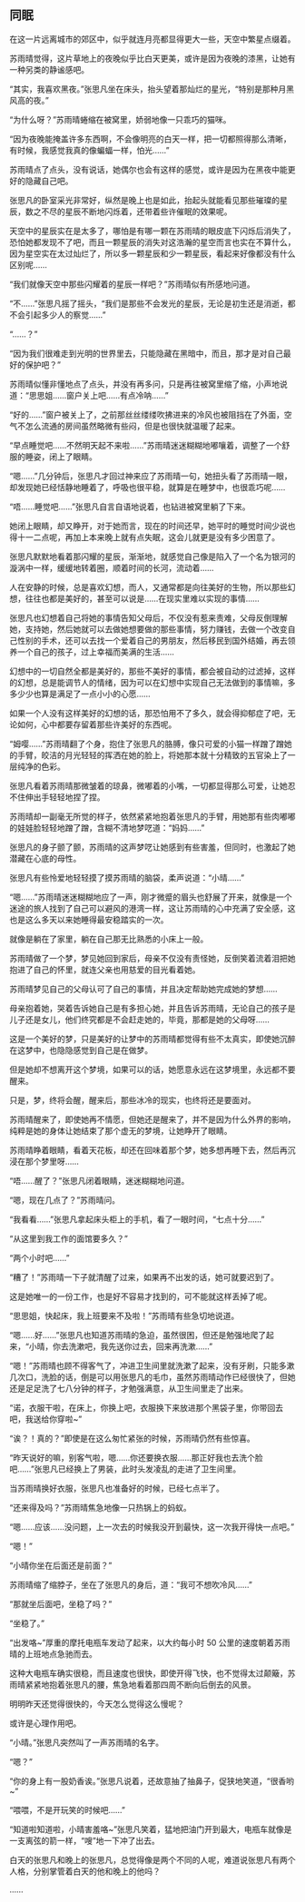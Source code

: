 ## 同眠

在这一片远离城市的郊区中，似乎就连月亮都显得更大一些，天空中繁星点缀着。

苏雨晴觉得，这片草地上的夜晚似乎比白天更美，或许是因为夜晚的漆黑，让她有一种另类的静谧感吧。

“其实，我喜欢黑夜。”张思凡坐在床头，抬头望着那灿烂的星光，“特别是那种月黑风高的夜。”

“为什么呀？”苏雨晴蜷缩在被窝里，娇弱地像一只乖巧的猫咪。

“因为夜晚能掩盖许多东西啊，不会像明亮的白天一样，把一切都照得那么清晰，有时候，我感觉我真的像蝙蝠一样，怕光……”

苏雨晴点了点头，没有说话，她偶尔也会有这样的感觉，或许是因为在黑夜中能更好的隐藏自己吧。

张思凡的卧室采光非常好，纵然是晚上也是如此，抬起头就能看见那些璀璨的星辰，数之不尽的星辰不断地闪烁着，还带着些许催眠的效果呢。

天空中的星辰实在是太多了，哪怕是有哪一颗在苏雨晴的眼皮底下闪烁后消失了，恐怕她都发现不了吧，而且一颗星辰的消失对这浩瀚的星空而言也实在不算什么，因为星空实在太过灿烂了，所以多一颗星辰和少一颗星辰，看起来好像都没有什么区别呢……

“我们就像天空中那些闪耀着的星辰一样吧？”苏雨晴似有所感地问道。

“不……”张思凡摇了摇头，“我们是那些不会发光的星辰，无论是初生还是消逝，都不会引起多少人的察觉……”

“……？”

“因为我们很难走到光明的世界里去，只能隐藏在黑暗中，而且，那才是对自己最好的保护吧？”

苏雨晴似懂非懂地点了点头，并没有再多问，只是再往被窝里缩了缩，小声地说道：“思思姐……窗户关上吧……有点冷呐……”

“好的……”窗户被关上了，之前那丝丝缕缕吹拂进来的冷风也被阻挡在了外面，空气不怎么流通的房间虽然略微有些闷，但是也很快就温暖了起来。

“早点睡觉吧……不然明天起不来啦……”苏雨晴迷迷糊糊地嘟嚷着，调整了一个舒服的睡姿，闭上了眼睛。

“嗯……”几分钟后，张思凡才回过神来应了苏雨晴一句，她扭头看了苏雨晴一眼，却发现她已经恬静地睡着了，呼吸也很平稳，就算是在睡梦中，也很乖巧呢……

“唔……睡觉吧……”张思凡自言自语地说着，也钻进被窝里躺了下来。

她闭上眼睛，却又睁开，对于她而言，现在的时间还早，她平时的睡觉时间少说也得十一二点呢，再加上本来晚上就有点失眠，这会儿就更是没有多少困意了。

张思凡默默地看着那闪耀的星辰，渐渐地，就感觉自己像是陷入了一个名为银河的漩涡中一样，缓缓地转着圈，顺着时间的长河，流动着……

人在安静的时候，总是喜欢幻想，而人，又通常都是向往美好的生物，所以那些幻想，往往也都是美好的，甚至可以说是……在现实里难以实现的事情……

张思凡也幻想着自己将她的事情告知父母后，不仅没有惹来责难，父母反倒理解她，支持她，然后她就可以去做她想要做的那些事情，努力赚钱，去做一个改变自己性别的手术，还可以去找一个爱着自己的男朋友，然后移民到国外结婚，再去领养一个自己的孩子，过上幸福而美满的生活……

幻想中的一切自然全都是美好的，那些不美好的事情，都会被自动的过滤掉，这样的幻想，总是能调节人的情绪，因为可以在幻想中实现自己无法做到的事情嘛，多多少少也算是满足了一点小小的心愿……

如果一个人没有这样美好的幻想的话，那恐怕用不了多久，就会得抑郁症了吧，无论如何，心中都要存留着那些许美好的东西呢。

“姆嘤……”苏雨晴翻了个身，抱住了张思凡的胳膊，像只可爱的小猫一样蹭了蹭她的手臂，皎洁的月光轻轻的挥洒在她的脸上，将她那本就十分精致的五官染上了一层纯净的色彩。

张思凡看着苏雨晴那微皱着的琼鼻，微嘟着的小嘴，一切都显得那么可爱，让她忍不住伸出手轻轻地捏了捏。

苏雨晴却一副毫无所觉的样子，依然紧紧地抱着张思凡的手臂，用她那有些肉嘟嘟的娃娃脸轻轻地蹭了蹭，含糊不清地梦呓道：“妈妈……”

张思凡的身子颤了颤，苏雨晴的这声梦呓让她感到有些害羞，但同时，也激起了她潜藏在心底的母性。

张思凡有些怜爱地轻轻摸了摸苏雨晴的脑袋，柔声说道：“小晴……”

“嗯……”苏雨晴迷迷糊糊地应了一声，刚才微蹙的眉头也舒展了开来，就像是一个迷途的旅人找到了自己可以避风的港湾一样，这让苏雨晴的心中充满了安全感，这也是这么多天以来她睡得最安稳踏实的一次。

就像是躺在了家里，躺在自己那无比熟悉的小床上一般。

苏雨晴做了一个梦，梦见她回到家后，母亲不仅没有责怪她，反倒笑着流着泪把她抱进了自己的怀里，就连父亲也用慈爱的目光看着她。

苏雨晴梦见自己的父母认可了自己的事情，并且决定帮助她完成她的梦想……

母亲抱着她，哭着告诉她自己是有多担心她，并且告诉苏雨晴，无论自己的孩子是儿子还是女儿，他们终究都是不会赶走她的，毕竟，那都是她的父母呀……

这是一个美好的梦，只是美好的让梦中的苏雨晴都觉得有些不太真实，即使她沉醉在这梦中，也隐隐感觉到自己是在做梦。

但是她却不想离开这个梦境，如果可以的话，她愿意永远在这梦境里，永远都不要醒来。

只是，梦，终将会醒，醒来后，那些冰冷的现实，也终将还是要面对。

苏雨晴醒来了，即使她再不情愿，但她还是醒来了，并不是因为什么外界的影响，纯粹是她的身体让她结束了那个虚无的梦境，让她睁开了眼睛。

苏雨晴睁着眼睛，看着天花板，却还在回味着那个梦，她多想再睡下去，然后再沉浸在那个梦里呀……

“唔……醒了？”张思凡闭着眼睛，迷迷糊糊地问道。

“嗯，现在几点了？”苏雨晴问。

“我看看……”张思凡拿起床头柜上的手机，看了一眼时间，“七点十分……”

“从这里到我工作的面馆要多久？”

“两个小时吧……”

“糟了！”苏雨晴一下子就清醒了过来，如果再不出发的话，她可就要迟到了。

这是她唯一的一份工作，也是好不容易才找到的，可不能就这样丢掉了呢。

“思思姐，快起床，我上班要来不及啦！”苏雨晴有些急切地说道。

“嗯……好……”张思凡也知道苏雨晴的急迫，虽然很困，但还是勉强地爬了起来，“小晴，你去洗漱吧，我先送你过去，回来再洗漱……”

“嗯！”苏雨晴也顾不得客气了，冲进卫生间里就洗漱了起来，没有牙刷，只能多漱几次口，洗脸的话，倒是可以用张思凡的毛巾，虽然苏雨晴动作已经很快了，但她还是足足洗了七八分钟的样子，才勉强满意，从卫生间里走了出来。

“诺，衣服干啦，在床上，你换上吧，衣服换下来放进那个黑袋子里，你带回去吧，我送给你穿啦~”

“诶？！真的？”即使是在这么匆忙紧张的时候，苏雨晴仍然有些惊喜。

“昨天说好的嘛，别客气啦，嗯……你还要换衣服……那正好我也去洗个脸吧……”张思凡已经换上了男装，此时头发凌乱的走进了卫生间里。

当苏雨晴换好衣服，张思凡也准备好的时候，已经七点半了。

“还来得及吗？”苏雨晴焦急地像一只热锅上的蚂蚁。

“嗯……应该……没问题，上一次去的时候我没开到最快，这一次我开得快一点吧。”

“嗯！”

“小晴你坐在后面还是前面？”

苏雨晴缩了缩脖子，坐在了张思凡的身后，道：“我可不想吹冷风……”

“那就坐后面吧，坐稳了吗？”

“坐稳了。”

“出发咯~”厚重的摩托电瓶车发动了起来，以大约每小时 50 公里的速度朝着苏雨晴的上班地点急驰而去。

这种大电瓶车确实很稳，而且速度也很快，即使开得飞快，也不觉得太过颠簸，苏雨晴紧紧地抱着张思凡的腰，焦急地看着那四周不断向后倒去的风景。

明明昨天还觉得很快的，今天怎么觉得这么慢呢？

或许是心理作用吧。

“小晴。”张思凡突然叫了一声苏雨晴的名字。

“嗯？”

“你的身上有一股奶香诶。”张思凡说着，还故意抽了抽鼻子，促狭地笑道，“很香哟~”

“喂喂，不是开玩笑的时候吧……”

“知道啦知道啦，小晴害羞咯~”张思凡笑着，猛地把油门开到最大，电瓶车就像是一支离弦的箭一样，“嗖”地一下冲了出去。

白天的张思凡和晚上的张思凡，总觉得像是两个不同的人呢，难道说张思凡有两个人格，分别掌管着白天的他和晚上的他吗？

……
